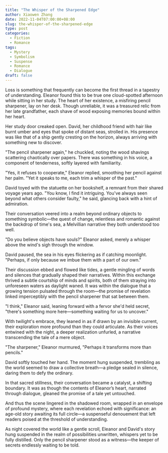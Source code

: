 ```yaml
---
title: "The Whisper of the Sharpened Edge"
author: Xiaowen Zhang
date: 2022-11-04T07:00:00+08:00
slug: the-whisper-of-the-sharpened-edge
type: post
categories:
  - Fiction
  - Romance
tags:
  - Mystery
  - Symbolism
  - Suspense
  - Romance
  - Dialogue
draft: false
---
```


Loss is something that frequently can become the first thread in a tapestry of understanding. Eleanor found this to be true one cloud-spotted afternoon while sitting in her study. The heart of her existence, a misfiring pencil sharpener, lay on her desk. Though unreliable, it was a treasured relic from her late grandfather, each shave of wood exposing memories bound within her heart.

Her study door creaked open. David, her childhood friend with hair like burnt umber and eyes that spoke of distant seas, strolled in. His presence was like that of a ship gently cresting on the horizon, always arriving with something new to discover.

"The pencil sharpener again," he chuckled, noting the wood shavings scattering chaotically over papers. There was something in his voice, a component of tenderness, softly layered with familiarity.

"Yes, it refuses to cooperate," Eleanor replied, smoothing her pencil against her palm. "Yet it speaks to me, each trim a whisper of the past."

David toyed with the statuette on her bookshelf, a remnant from their shared voyage years ago. "You know, I find it intriguing. You've always seen beyond what others consider faulty," he said, glancing back with a hint of admiration.

Their conversation veered into a realm beyond ordinary objects to something symbolic—the quest of change, relentless and romantic against the backdrop of time's sea, a Melvillian narrative they both understood too well.

"Do you believe objects have souls?" Eleanor asked, merely a whisper above the wind's sigh through the window.

David paused, the sea in his eyes flickering as if catching moonlight. "Perhaps, if only because we imbue them with a part of our own."

Their discussion ebbed and flowed like tides, a gentle mingling of words and silences that gradually shaped their narratives. Within this exchange thrived a subtle courtship of minds and spirits, both of them straying into unforeseen waters as daylight waned. It was within the dialogue that a growing tension pulsated through the room—the promise of revelation linked imperceptibly with the pencil sharpener that sat between them.

"I think," Eleanor said, leaning forward with a fervor she'd held secret, "there's something more here—something waiting for us to uncover."

With twilight's embrace, they leaned in as if drawn by an invisible current, their exploration more profound than they could articulate. As their voices entwined with the night, a deeper realization unfurled, a narrative transcending the tale of a mere object.

"The sharpener," Eleanor murmured, "Perhaps it transforms more than pencils."

David softly touched her hand. The moment hung suspended, trembling as the world seemed to draw a collective breath—a pledge sealed in silence, daring them to defy the ordinary.

In that sacred stillness, their conversation became a catalyst, a shifting boundary. It was as though the contents of Eleanor’s heart, narrated through dialogue, gleaned the promise of a tale yet untouched.

And thus the scene lingered in the shadowed room, wrapped in an envelope of profound mystery, where each revelation echoed with significance: an age-old story awaiting its full circle—a suspenseful denouement that left readers poised at the threshold of understanding.

As night covered the world like a gentle scroll, Eleanor and David's story hung suspended in the realm of possibilities unwritten, whispers yet to be fully distilled. Only the pencil sharpener stood as a witness—the keeper of secrets endlessly waiting to be told.